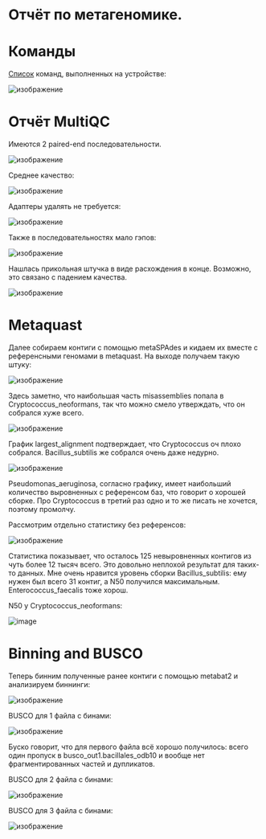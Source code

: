 # Отчёт по метагеномике.

# Команды

[Список](metagenomics/commands.sh) команд, выполненных на устройстве:

![изображение](https://user-images.githubusercontent.com/86663451/142720477-d195431a-487b-4154-adf1-9f6d4c4dbd79.png)

# Отчёт MultiQC
Имеются 2 paired-end последовательности.

![изображение](https://user-images.githubusercontent.com/86663451/142238482-80f2c57e-b4fe-4eec-b3fb-33ce1035e090.png)

Среднее качество:

![изображение](https://user-images.githubusercontent.com/86663451/142238433-2f74a5cf-46dd-46ba-afc5-ffd924667bc1.png)

Адаптеры удалять не требуется:

![изображение](https://user-images.githubusercontent.com/86663451/142238693-5cd42260-8456-42be-823b-fa2880cae254.png)

Также в последовательностях мало гэпов:

![изображение](https://user-images.githubusercontent.com/86663451/142238942-978fa877-4b8c-42f7-832d-18bb207737cd.png)

Нашлась прикольная штучка в виде расхождения в конце. Возможно, это связано с падением качества.

![изображение](https://user-images.githubusercontent.com/86663451/142599071-436f6344-04e7-40ce-9aa0-d116bb2c76e0.png)

# Metaquast

Далее собираем контиги с помощью metaSPAdes и кидаем их вместе с референсными геномами в metaquast. На выходе получаем такую штуку:

![изображение](https://user-images.githubusercontent.com/86663451/143217220-f84e4d39-8af1-4c16-a981-74970b383a1c.png)

Здесь заметно, что наибольшая часть misassemblies попала в Cryptococcus_neoformans, так что можно смело утверждать, что он собрался хуже всего.

![изображение](https://user-images.githubusercontent.com/86663451/143217627-644a2eb4-75f0-4929-85e3-970fb8c28cd9.png)

График largest_alignment подтверждает, что Cryptococcus оч плохо собрался. Bacillus_subtilis же собрался очень даже недурно.

![изображение](https://user-images.githubusercontent.com/86663451/143217967-1648cfea-bb42-49de-873a-b53c18ceecc1.png)

Pseudomonas_aeruginosa, согласно графику, имеет наибольший количество выровненных с референсом баз, что говорит о хорошей сборке. Про Cryptococcus в третий раз одно и то же писать не хочется, поэтому промолчу.


Рассмотрим отдельно статистику без референсов: 

![изображение](https://user-images.githubusercontent.com/86663451/143218786-0c5de9f2-c604-41b5-b2b1-184a57d834bc.png)

Статистика показывает, что осталось 125 невыровненных контигов из чуть более 12 тысяч всего. Это довольно неплохой результат для таких-то данных. Мне очень нравится уровень сборки Bacillus_subtilis: ему нужен был всего 31 контиг, а N50 получился максимальным. Enterococcus_faecalis тоже хорош.

N50 у Cryptococcus_neoformans: 

![image](https://user-images.githubusercontent.com/86663451/143230815-a016aca9-eaed-44b5-86e7-58e37d62018f.png)

# Binning and BUSCO

Теперь бинним полученные ранее контиги с помощью metabat2 и анализируем биннинги:

![изображение](https://user-images.githubusercontent.com/86663451/143216873-4d990ef0-376f-45f5-88f6-40eaf783ea0e.png)

BUSCO для 1 файла с бинами:

![изображение](https://user-images.githubusercontent.com/86663451/143229599-08e99514-ebd5-44e4-864b-f2c3cd3d5710.png)

Буско говорит, что для первого файла всё хорошо получилось: всего один пропуск в busco_out1.bacillales_odb10 и вообще нет фрагментированных частей и дупликатов.

BUSCO для 2 файла с бинами:

![изображение](https://user-images.githubusercontent.com/86663451/143229658-815270ef-cd48-4594-ad81-f5bc6d515ec7.png)



BUSCO для 3 файла с бинами:

![изображение](https://user-images.githubusercontent.com/86663451/143229704-de5e91e8-190c-44ca-93a1-b9c1e48fd047.png)
